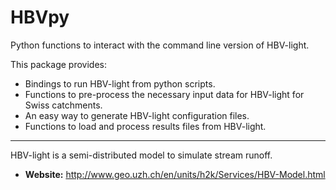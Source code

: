 # HBVpy
Python functions to interact with the command line version of HBV-light.

This package provides:

- Bindings to run HBV-light from python scripts.
- Functions to pre-process the necessary input data for HBV-light for Swiss catchments.
- An easy way to generate HBV-light configuration files.
- Functions to load and process results files from HBV-light.

---

HBV-light is a semi-distributed model to simulate stream runoff.

- **Website:** http://www.geo.uzh.ch/en/units/h2k/Services/HBV-Model.html
